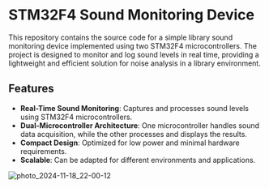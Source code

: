 # STM32F4 Sound Monitoring Device

This repository contains the source code for a simple library sound monitoring device implemented using two STM32F4 microcontrollers. The project is designed to monitor and log sound levels in real time, providing a lightweight and efficient solution for noise analysis in a library environment.

## Features
- **Real-Time Sound Monitoring**: Captures and processes sound levels using STM32F4 microcontrollers.
- **Dual-Microcontroller Architecture**: One microcontroller handles sound data acquisition, while the other processes and displays the results.
- **Compact Design**: Optimized for low power and minimal hardware requirements.
- **Scalable**: Can be adapted for different environments and applications.

  
![photo_2024-11-18_22-00-12](https://github.com/user-attachments/assets/5fab8e52-5d2c-41fe-8fcc-c1c4ee8d1245)
